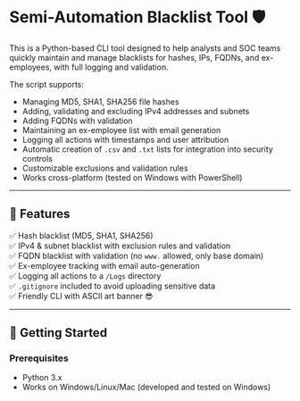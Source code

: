 # Semi-Automation Blacklist Tool 🛡️

This is a Python-based CLI tool designed to help analysts and SOC teams quickly maintain and manage blacklists for hashes, IPs, FQDNs, and ex-employees, with full logging and validation.

The script supports:
- Managing MD5, SHA1, SHA256 file hashes
- Adding, validating and excluding IPv4 addresses and subnets
- Adding FQDNs with validation
- Maintaining an ex-employee list with email generation
- Logging all actions with timestamps and user attribution
- Automatic creation of `.csv` and `.txt` lists for integration into security controls
- Customizable exclusions and validation rules
- Works cross-platform (tested on Windows with PowerShell)

---

## 📂 Features
✅ Hash blacklist (MD5, SHA1, SHA256)  
✅ IPv4 & subnet blacklist with exclusion rules and validation  
✅ FQDN blacklist with validation (no `www.` allowed, only base domain)  
✅ Ex-employee tracking with email auto-generation  
✅ Logging all actions to a `/Logs` directory  
✅ `.gitignore` included to avoid uploading sensitive data  
✅ Friendly CLI with ASCII art banner 😎  

---

## 🚀 Getting Started
### Prerequisites
- Python 3.x
- Works on Windows/Linux/Mac (developed and tested on Windows)
